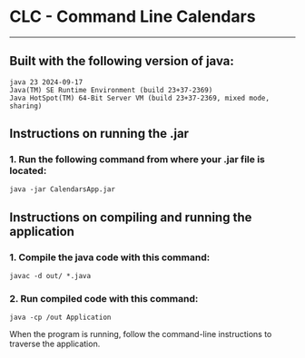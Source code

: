 # CLC - Command Line Calendars

***

## Built with the following version of java:
```
java 23 2024-09-17
Java(TM) SE Runtime Environment (build 23+37-2369)
Java HotSpot(TM) 64-Bit Server VM (build 23+37-2369, mixed mode, sharing)
```

## Instructions on running the .jar 

### 1. Run the following command from where your .jar file is located:
```
java -jar CalendarsApp.jar
```


## Instructions on compiling and running the application

### 1. Compile the java code with this command:
```
javac -d out/ *.java
```
### 2. Run compiled code with this command:
```
java -cp /out Application
```

When the program is running, follow the command-line instructions to traverse the application.
